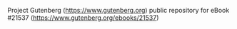 Project Gutenberg (https://www.gutenberg.org) public repository for eBook #21537 (https://www.gutenberg.org/ebooks/21537)
